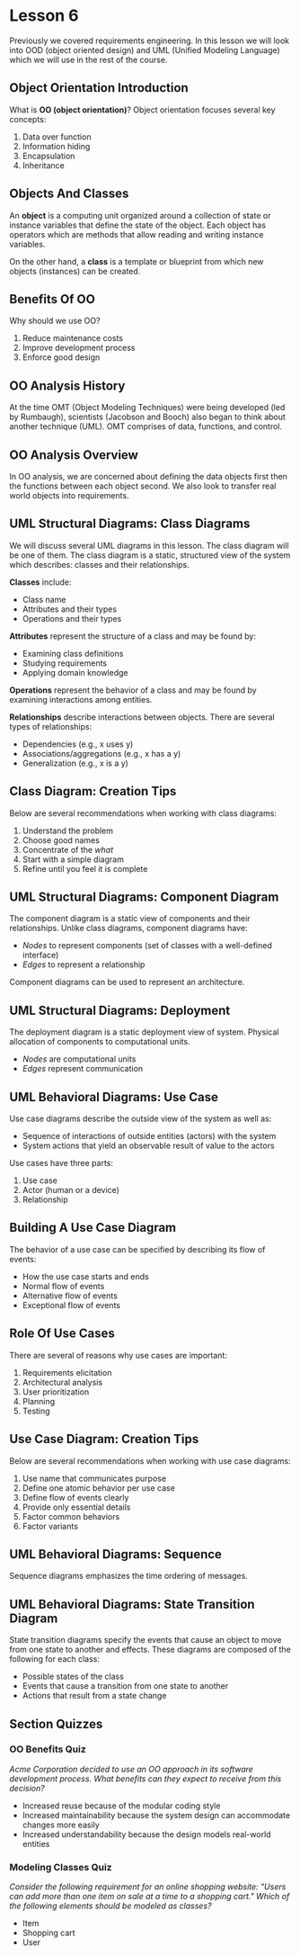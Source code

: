 # Lesson 6

Previously we covered requirements engineering. In this lesson we will look into OOD (object oriented design) and UML (Unified Modeling Language) which we will use in the rest of the course.

## Object Orientation Introduction

What is **OO (object orientation)**? Object orientation focuses several key concepts:

1. Data over function
2. Information hiding
3. Encapsulation
4. Inheritance

## Objects And Classes

An **object** is a computing unit organized around a collection of state or instance variables that define the state of the object. Each object has operators which are methods that allow reading and writing instance variables.

On the other hand, a **class** is a template or blueprint from which new objects (instances) can be created.

## Benefits Of OO

Why should we use OO?

1. Reduce maintenance costs
2. Improve development process
3. Enforce good design

## OO Analysis History

At the time OMT (Object Modeling Techniques) were being developed (led by Rumbaugh), scientists (Jacobson and Booch) also began to think about another technique (UML). OMT comprises of data, functions, and control.

## OO Analysis Overview

In OO analysis, we are concerned about defining the data objects first then the functions between each object second. We also look to transfer real world objects into requirements.

## UML Structural Diagrams: Class Diagrams

We will discuss several UML diagrams in this lesson. The class diagram will be one of them. The class diagram is a static, structured view of the system which describes: classes and their relationships.

**Classes** include:

- Class name
- Attributes and their types
- Operations and their types

**Attributes** represent the structure of a class and may be found by:

- Examining class definitions
- Studying requirements
- Applying domain knowledge

**Operations** represent the behavior of a class and may be found by examining interactions among entities.

**Relationships** describe interactions between objects. There are several types of relationships:

- Dependencies (e.g., x uses y)
- Associations/aggregations (e.g., x has a y)
- Generalization (e.g., x is a y)

## Class Diagram: Creation Tips

Below are several recommendations when working with class diagrams:

1. Understand the problem
2. Choose good names
3. Concentrate of the _what_
4. Start with a simple diagram
5. Refine until you feel it is complete

## UML Structural Diagrams: Component Diagram

The component diagram is a static view of components and their relationships. Unlike class diagrams, component diagrams have:

- _Nodes_ to represent components (set of classes with a well-defined interface)
- _Edges_ to represent a relationship

Component diagrams can be used to represent an architecture.

## UML Structural Diagrams: Deployment

The deployment diagram is a static deployment view of system. Physical allocation of components to computational units.

- _Nodes_ are computational units
- _Edges_ represent communication

## UML Behavioral Diagrams: Use Case

Use case diagrams describe the outside view of the system as well as:

- Sequence of interactions of outside entities (actors) with the system
- System actions that yield an observable result of value to the actors

Use cases have three parts:

1. Use case
2. Actor (human or a device)
3. Relationship

## Building A Use Case Diagram

The behavior of a use case can be specified by describing its flow of events:

- How the use case starts and ends
- Normal flow of events
- Alternative flow of events
- Exceptional flow of events

## Role Of Use Cases

There are several of reasons why use cases are important:

1. Requirements elicitation
2. Architectural analysis
3. User prioritization
4. Planning
5. Testing

## Use Case Diagram: Creation Tips

Below are several recommendations when working with use case diagrams:

1. Use name that communicates purpose
2. Define one atomic behavior per use case
3. Define flow of events clearly
4. Provide only essential details
5. Factor common behaviors
6. Factor variants

## UML Behavioral Diagrams: Sequence

Sequence diagrams emphasizes the time ordering of messages.

## UML Behavioral Diagrams: State Transition Diagram

State transition diagrams specify the events that cause an object to move from one state to another and effects. These diagrams are composed of the following for each class:

- Possible states of the class
- Events that cause a transition from one state to another
- Actions that result from a state change

## Section Quizzes

### OO Benefits Quiz

_Acme Corporation decided to use an OO approach in its software development process. What benefits can they expect to receive from this decision?_

- Increased reuse because of the modular coding style
- Increased maintainability because the system design can accommodate changes more easily
- Increased understandability because the design models real-world entities

### Modeling Classes Quiz

_Consider the following requirement for an online shopping website: "Users can add more than one item on sale at a time to a shopping cart." Which of the following elements should be modeled as classes?_

- Item
- Shopping cart
- User
